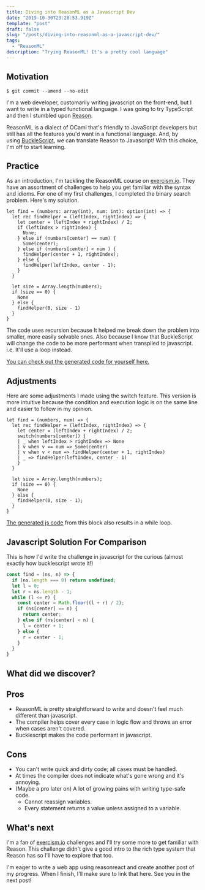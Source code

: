 ```yaml
---
title: Diving into ReasonML as a Javascript Dev
date: "2019-10-30T23:28:53.919Z"
template: "post"
draft: false
slug: "/posts/diving-into-reasonml-as-a-javascript-dev/"
tags:
  - "ReasonML"
description: "Trying ReasonML! It's a pretty cool language"
---
```

## Motivation

```shell-session
$ git commit --amend --no-edit
```

I'm a web developer, customarily writing javascript on the front-end, but I want to write in a typed functional language. I was going to try TypeScript and then I stumbled upon [Reason](https://reasonml.github.io/).

ReasonML is a dialect of OCaml that's friendly to JavaScript developers but still has all the features you'd want in a functional language. And, by using [BuckleScript](https://bucklescript.github.io/), we can translate Reason to Javascript! With this choice, I'm off to start learning.
## Practice

As an introduction, I'm tackling the ReasonML course on [exercism.io](http://exercism.ioexercism.io/). They have an assortment of challenges to help you get familiar with the syntax and idioms. For one of my first challenges, I completed the binary search problem. Here's my solution.

```reason
let find = (numbers: array(int), num: int): option(int) => {
  let rec findHelper = (leftIndex, rightIndex) => {
    let center = (leftIndex + rightIndex) / 2;
    if (leftIndex > rightIndex) {
      None;
    } else if (numbers[center] == num) {
      Some(center);
    } else if (numbers[center] < num ) {
      findHelper(center + 1, rightIndex);
    } else {
      findHelper(leftIndex, center - 1);
    }
  }

  let size = Array.length(numbers);
  if (size == 0) {
    None
  } else {
    findHelper(0, size - 1)
  }
}
```

The code uses recursion because It helped me break down the problem into smaller, more easily solvable ones. Also because I know that BuckleScript will change the code to be more performant when transpiled to javascript. i.e. It'll use a loop instead.

[You can check out the generated code for yourself here.](https://reasonml.github.io/en/try?rrjsx=true&reason=DYUwLgBAZglgdgEwgXggCjgZwDQTgShQD4IBvAKAglEgCcQBjaeBACRGAAcRaV1hctQshIUqVGhAYg4YHnzTAIAaghCIAeggAmANyVxMKPwgl1Y8VQByAezgh9lgL4QOmEBCPosAbWmyeAF0UVAIyA0sAZRsAWxA0fzkhR3EXNw8vDEw-GSTggB48CEILS1hEdi4eBNz5VQBGQXwUqjTgd3DLKnK2Dm5aRVxE+QBaCHrmiIgnAxmJcAhMGAAvD1QAQVpaAEMATwA6UDgAczAACyzJqkyl1ZCIAAYSqdt7Wdd2j1LmCr7qh9wtw8Ywms3ITiAA)

## Adjustments

Here are some adjustments I made using the switch feature. This version is more intuitive because the condition and execution logic is on the same line and easier to follow in my opinion.

```reason
let find = (numbers, num) => {
  let rec findHelper = (leftIndex, rightIndex) => {
    let center = (leftIndex + rightIndex) / 2;
    switch(numbers[center]) {
    | _ when leftIndex > rightIndex => None
    | v when v == num => Some(center)
    | v when v < num => findHelper(center + 1, rightIndex)
    | _ => findHelper(leftIndex, center - 1)
    }
  }

  let size = Array.length(numbers);
  if (size == 0) {
    None
  } else {
    findHelper(0, size - 1);
  }
}
```

[The generated js code](https://reasonml.github.io/en/try?rrjsx=true&reason=DYUwLgBAZglgdgEwgXggCjgZwDQTgShQD4IBvAKAglEgCcQBjaeBACRGAAcRaV1hctQshIUqVGhAYg4YHnzTAIAaghCIAeggAmANyVxMKPwgl1Y8VQByAezggDVAL4QOmEGUfjMAdxhgGAAsMTABtaVkeAF1CC0sAHwgANwgfQJlklFQ4YggAZRsAWxA0CLkhLypElLSMlIAePFzYRHYuHlKZcpUIAEZBfEqIRIB9ZpY27lpFXDL5AFo+wctnLycDdaoAQVpaAEMATwA6UDgAczBgrGFUAAYIAH4IW3sIAC5mVo4ptFvcHf2x1OFyumEIi16gycQA) from this block also results in a while loop.

## Javascript Solution For Comparison

This is how I'd write the challenge in javascript for the curious (almost exactly how bucklescript wrote it!)

```javascript
const find = (ns, n) => {
  if (ns.length === 0) return undefined;
  let l = 0;
  let r = ns.length - 1;
  while (l <= r) {
    const center = Math.floor((l + r) / 2);
    if (ns[center] == n) {
      return center;
    } else if (ns[center] < n) {
      l = center + 1;
    } else {
      r = center - 1;
    }
  }
}
```

## What did we discover?

## Pros

- ReasonML is pretty straightforward to write and doesn't feel much different than javascript.
- The compiler helps cover every case in logic flow and throws an error when cases aren't covered.
- Bucklescript makes the code performant in javascript.

## Cons

- You can't write quick and dirty code; all cases must be handled.
- At times the compiler does not indicate what's gone wrong and it's annoying.
- (Maybe a pro later on) A lot of growing pains with writing type-safe code.
    - Cannot reassign variables.
    - Every statement returns a value unless assigned to a variable.

## What's next

I'm a fan of [exercism.io](http://exercism.io/) challenges and I'll try some more to get familiar with Reason. This challenge didn't give a good intro to the rich type system that Reason has so I'll have to explore that too.

I'm eager to write a web app using reasonreact and create another post of my progress. When I finish, I'll make sure to link that here. See you in the next post!
